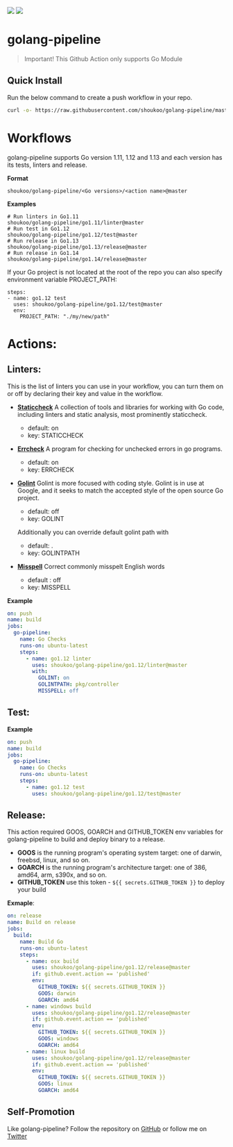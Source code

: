 <img src="https://github.com/shoukoo/golang-pipeline/workflows/build/badge.svg" class="image mod-full-width" /> <img src="https://img.shields.io/github/v/release/shoukoo/golang-pipeline?sort=semver" class="image mod-full-width" />

# golang-pipeline

> Important! This Github Action only supports Go Module

## Quick Install

Run the below command to create a push workflow in your repo.

```bash
curl -o- https://raw.githubusercontent.com/shoukoo/golang-pipeline/master/install.sh | bash
```

# Workflows

golang-pipeline supports Go version 1.11, 1.12 and 1.13 and each version has its tests, linters and release.

**Format**

```
shoukoo/golang-pipeline/<Go versions>/<action name>@master
```

**Examples**

```
# Run linters in Go1.11
shoukoo/golang-pipeline/go1.11/linter@master
# Run test in Go1.12
shoukoo/golang-pipeline/go1.12/test@master
# Run release in Go1.13
shoukoo/golang-pipeline/go1.13/release@master
# Run release in Go1.14
shoukoo/golang-pipeline/go1.14/release@master

```

If your Go project is not located at the root of the repo you can also specify environment variable PROJECT_PATH:

```
steps:
- name: go1.12 test
  uses: shoukoo/golang-pipeline/go1.12/test@master
  env:
    PROJECT_PATH: "./my/new/path"
```

# Actions:

## Linters:

This is the list of linters you can use in your workflow, you can turn them on or off by declaring their key and value in the workflow.

- [**Staticcheck**](https://github.com/dominikh/go-tools#installation)
  A collection of tools and libraries for working with Go code, including linters and static analysis, most prominently staticcheck.
  - default: on
  - key: STATICCHECK
- [**Errcheck**](https://github.com/kisielk/errcheck)
  A program for checking for unchecked errors in go programs.
  - default: on
  - key: ERRCHECK
- [**Golint**](https://github.com/golang/lint)
  Golint is more focused with coding style. Golint is in use at Google, and it seeks to match the accepted style of the open source Go project.

  - default: off
  - key: GOLINT

  Additionally you can override default golint path with

  - default: .
  - key: GOLINTPATH

- [**Misspell**](https://github.com/client9/misspell)
  Correct commonly misspelt English words
  - default : off
  - key: MISSPELL

**Example**

```yaml
on: push
name: build
jobs:
  go-pipeline:
    name: Go Checks
    runs-on: ubuntu-latest
    steps:
      - name: go1.12 linter
        uses: shoukoo/golang-pipeline/go1.12/linter@master
        with:
          GOLINT: on
          GOLINTPATH: pkg/controller
          MISSPELL: off
```

## Test:

**Example**

```yaml
on: push
name: build
jobs:
  go-pipeline:
    name: Go Checks
    runs-on: ubuntu-latest
    steps:
      - name: go1.12 test
        uses: shoukoo/golang-pipeline/go1.12/test@master
```

## Release:

This action required GOOS, GOARCH and GITHUB_TOKEN env variables for golang-pipeline to build and deploy binary to a release.

- **GOOS**
  is the running program's operating system target: one of darwin, freebsd, linux, and so on.
- **GOARCH**
  is the running program's architecture target: one of 386, amd64, arm, s390x, and so on.
- **GITHUB_TOKEN**
  use this token - `${{ secrets.GITHUB_TOKEN }}` to deploy your build

**Exmaple**:

```yaml
on: release
name: Build on release
jobs:
  build:
    name: Build Go
    runs-on: ubuntu-latest
    steps:
      - name: osx build
        uses: shoukoo/golang-pipeline/go1.12/release@master
        if: github.event.action == 'published'
        env:
          GITHUB_TOKEN: ${{ secrets.GITHUB_TOKEN }}
          GOOS: darwin
          GOARCH: amd64
      - name: windows build
        uses: shoukoo/golang-pipeline/go1.12/release@master
        if: github.event.action == 'published'
        env:
          GITHUB_TOKEN: ${{ secrets.GITHUB_TOKEN }}
          GOOS: windows
          GOARCH: amd64
      - name: linux build
        uses: shoukoo/golang-pipeline/go1.12/release@master
        if: github.event.action == 'published'
        env:
          GITHUB_TOKEN: ${{ secrets.GITHUB_TOKEN }}
          GOOS: linux
          GOARCH: amd64
```

## Self-Promotion

Like golang-pipeline? Follow the repository on [GitHub](https://github.com/shoukoo/golang-pipeline) or follow me on [Twitter](https://twitter.com/shoukoo1)
